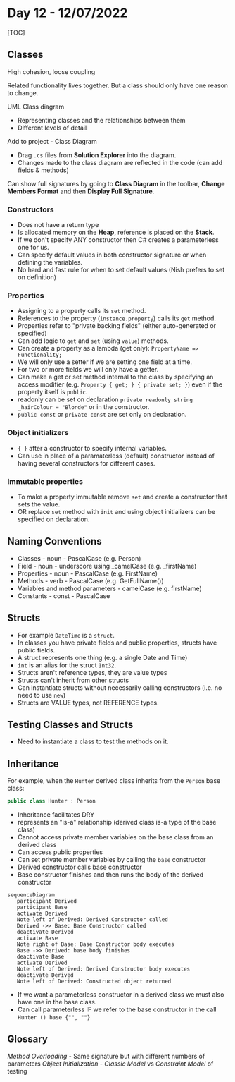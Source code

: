 # Day 12 - 12/07/2022

[TOC]

## Classes

High cohesion, loose coupling

Related functionality lives together.
But a class should only have one reason to change.

UML Class diagram 
- Representing classes and the relationships between them
- Different levels of detail

Add to project - Class Diagram
- Drag `.cs` files from **Solution Explorer** into the diagram.
- Changes made to the class diagram are reflected in the code (can add fields & methods)

Can show full signatures by going to **Class Diagram** in the toolbar, **Change Members Format** and then **Display Full Signature**.

### Constructors

- Does not have a return type
- Is allocated memory on the **Heap**, reference is placed on the **Stack**.
- If we don't specify ANY constructor then C# creates a parameterless one for us.
- Can specify default values in both constructor signature or when defining the variables.
- No hard and fast rule for when to set default values (Nish prefers to set on definition)

### Properties

- Assigning to a property calls its `set` method.
- References to the property (`instance.property`) calls its `get` method.
- Properties refer to "private backing fields" (either auto-generated or specified)
- Can add logic to `get` and `set` (using `value`) methods.
- Can create a property as a lambda (get only): `PropertyName => Functionality;`
- We will only use a setter if we are setting one field at a time.
- For two or more fields we will only have a getter.
- Can make a get or set method internal to the class by specifying an access modifier (e.g. `Property { get; } { private set; }`) even if the property itself is `public`.
- readonly can be set on declaration `private readonly string _hairColour = "Blonde"` or in the constructor.
- `public const` or `private const` are set only on declaration.

### Object initializers

- `{ }` after a constructor to specify internal variables.
- Can use in place of a paramaterless (default) constructor instead of having several constructors for different cases.

### Immutable properties

- To make a property immutable remove `set` and create a constructor that sets the value.
- OR replace `set` method with `init` and using object initializers can be specified on declaration.

## Naming Conventions

- Classes - noun - PascalCase (e.g. Person)
- Field - noun - underscore using _camelCase (e.g. _firstName)
- Properties - noun - PascalCase (e.g. FirstName)
- Methods - verb - PascalCase (e.g. GetFullName())
- Variables and method parameters - camelCase (e.g. firstName)
- Constants - const - PascalCase

## Structs

- For example `DateTime` is a `struct`.
- In classes you have private fields and public properties, structs have public fields.
- A struct represents one thing (e.g. a single Date and Time)
- `int` is an alias for the struct `Int32`.
- Structs aren't reference types, they are value types
- Structs can't inherit from other structs
- Can instantiate structs without necessarily calling constructors (i.e. no need to use `new`)
- Structs are VALUE types, not REFERENCE types.

## Testing Classes and Structs

- Need to instantiate a class to test the methods on it.

## Inheritance
 
For example, when the `Hunter` derived class inherits from the `Person` base class:
```csharp
public class Hunter : Person
```

 - Inheritance facilitates DRY
 - represents an "is-a" relationship (derived class is-a type of the base class)
 - Cannot access private member variables on the base class from an derived class
 - Can access public properties
 - Can set private member variables by calling the `base` constructor
 - Derived constructor calls base constructor
 - Base constructor finishes and then runs the body of the derived constructor

 ```mermaid
 sequenceDiagram
    participant Derived
    participant Base
    activate Derived
    Note left of Derived: Derived Constructor called
    Derived ->> Base: Base Constructor called 
    deactivate Derived
    activate Base
    Note right of Base: Base Constructor body executes
    Base ->> Derived: base body finishes
    deactivate Base
    activate Derived
    Note left of Derived: Derived Constructor body executes
    deactivate Derived
    Note left of Derived: Constructed object returned
 ```
- If we want a parameterless constructor in a derived class we must also have one in the base class.
- Can call parameterless IF we refer to the base constructor in the call `Hunter () base {"", ""}`

## Glossary
*Method Overloading* - Same signature but with different numbers of parameters
*Object Initialization* - 
*Classic Model* vs *Constraint Model* of testing
